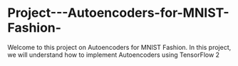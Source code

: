 # Project---Autoencoders-for-MNIST-Fashion-
Welcome to this project on Autoencoders for MNIST Fashion. In this project, we will understand how to implement Autoencoders using TensorFlow 2
